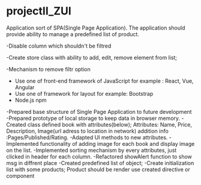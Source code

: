 # projectII_ZUI
Application sort of SPA(Single Page Application). The application should provide ability to manage a predefined list of product.

<!-- @@@@@@@@@@@@@@@@ TODO list @@@@@@@@@@@@@@@ -->
<!-- Books Task -->

<!-- List task -->
-Disable column  which shouldn't be filtred

<!-- Store Task -->
-Create store class with ability to add, edit, remove element from list;

<!-- UI -->
-Mechanism to remove filtr option

<!-- Technical Specifications -->
- Use one of front-end framework of JavaScript for example : React, Vue, Angular
- Use one of framework for layout  for example: Bootstrap
- Node.js npm

<!-- @@@@@@@@@@@@@@@@ DONE list @@@@@@@@@@@@@@@ -->
-Prepared base structure of Single Page Application to future development
-Prepared prototype of  local storage to keep data in browser memory.
-Created class defined book with attributes(below); 
Attributes: Name, Price, Description, Image(url adress to location in network) addition info :Pages/Published/Rating.
-Adapted UI methods to new attributes.
-Implemented functionality of adding image for each book and display image on the list.
-Implemented sorting mechanism by every attributes, just clicked in header for each column.
-Refactored showAlert function to show msg in diffrent place
-Created predefined list of object;
-Create initialization list with some products; Product should be render use created directive or component



